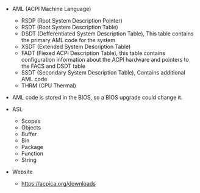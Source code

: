* AML (ACPI Machine Language)
	* RSDP (Root System Description Pointer)
	* RSDT (Root System Description Table)
	* DSDT (Defferentiated System Description Table), This table contains the primary AML code for the system
	* XSDT (Extended System Description Table)
	* FADT (Fiexed ACPI Description Table), this table contains configuration information about the ACPI hardware and pointers to the FACS and DSDT table
	* SSDT (Secondary System Description Table), Contains additional AML code
	* THRM (CPU Thermal)
* AML code is stored in the BIOS, so a BIOS upgrade could change it.


* ASL
	* Scopes
	* Objects
	* Buffer
	* Bin
	* Package
	* Function 
	* String 
	
	
* Website
	* https://acpica.org/downloads